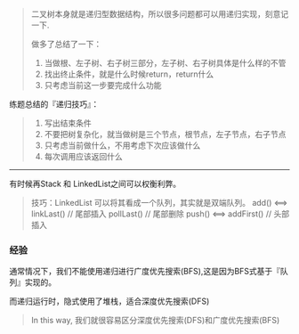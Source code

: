 >二叉树本身就是递归型数据结构，所以很多问题都可以用递归实现，刻意记一下.
>
>做多了总结了一下： 
> 1. 当做根、左子树、右子树三部分，左子树、右子树具体是什么样的不管 
> 2. 找出终止条件，就是什么时候return，return什么 
> 3. 只考虑当前这一步要完成什么功能


练题总结的『递归技巧』：
>1. 写出结束条件
>2. 不要把树复杂化，就当做树是三个节点，根节点，左子节点，右子节点
>3. 只考虑当前做什么，不用考虑下次应该做什么
>4. 每次调用应该返回什么 
>




---
有时候再Stack 和 LinkedList之间可以权衡利弊。
> 技巧：LinkedList 可以将其看成一个队列，其实就是双端队列。
> add() <==> linkLast() // 尾部插入
> pollLast() // 尾部删除
> push() <==> addFirst() // 头部插入
>


### 经验
通常情况下，我们不能使用递归进行广度优先搜索(BFS),这是因为BFS式基于『队列』实现的。

而递归运行时，隐式使用了堆栈，适合深度优先搜索(DFS)
> In this way, 我们就很容易区分深度优先搜索(DFS)和广度优先搜索(BFS)